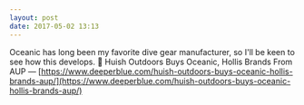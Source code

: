 ```yaml
---
layout: post
date: 2017-05-02 13:13
---
```

Oceanic has long been my favorite dive gear manufacturer, so I'll be keen to see how this develops. 🔗 Huish Outdoors Buys Oceanic, Hollis Brands From AUP — [https://www.deeperblue.com/huish-outdoors-buys-oceanic-hollis-brands-aup/](https://www.deeperblue.com/huish-outdoors-buys-oceanic-hollis-brands-aup/)
